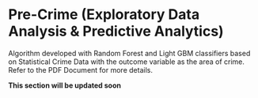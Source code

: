 <!--# Minority-Report-->

# Pre-Crime (Exploratory Data Analysis & Predictive Analytics)

Algorithm developed with Random Forest and Light GBM classifiers based on Statistical Crime Data with the outcome variable as the area of crime.
Refer to the PDF Document for more details.

**This section will be updated soon**
